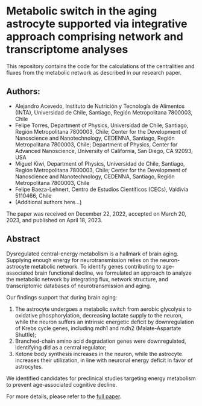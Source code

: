 # Metabolic switch in the aging astrocyte supported via integrative approach comprising network and transcriptome analyses

This repository contains the code for the calculations of the centralities and fluxes from the metabolic network as described in our research paper. 

## Authors:

- Alejandro Acevedo, Instituto de Nutrición y Tecnología de Alimentos (INTA), Universidad de Chile, Santiago, Región Metropolitana 7800003, Chile 
- Felipe Torres, Department of Physics, Universidad de Chile, Santiago, Región Metropolitana 7800003, Chile; Center for the Development of Nanoscience and Nanotechnology, CEDENNA, Santiago, Región Metropolitana 7800003, Chile; Department of Physics, Center for Advanced Nanoscience, University of California, San Diego, CA 92093, USA 
- Miguel Kiwi, Department of Physics, Universidad de Chile, Santiago, Región Metropolitana 7800003, Chile; Center for the Development of Nanoscience and Nanotechnology, CEDENNA, Santiago, Región Metropolitana 7800003, Chile
- Felipe Baeza-Lehnert, Centro de Estudios Científicos (CECs), Valdivia 5110466, Chile
- (Additional authors here...)

The paper was received on December 22, 2022, accepted on March 20, 2023, and published on April 18, 2023. 

## Abstract

Dysregulated central-energy metabolism is a hallmark of brain aging. Supplying enough energy for neurotransmission relies on the neuron-astrocyte metabolic network. To identify genes contributing to age-associated brain functional decline, we formulated an approach to analyze the metabolic network by integrating flux, network structure, and transcriptomic databases of neurotransmission and aging.

Our findings support that during brain aging:
1. The astrocyte undergoes a metabolic switch from aerobic glycolysis to oxidative phosphorylation, decreasing lactate supply to the neuron, while the neuron suffers an intrinsic energetic deficit by downregulation of Krebs cycle genes, including mdh1 and mdh2 (Malate-Aspartate Shuttle);
2. Branched-chain amino acid degradation genes were downregulated, identifying dld as a central regulator;
3. Ketone body synthesis increases in the neuron, while the astrocyte increases their utilization, in line with neuronal energy deficit in favor of astrocytes.

We identified candidates for preclinical studies targeting energy metabolism to prevent age-associated cognitive decline.

For more details, please refer to the [full paper](https://pubmed.ncbi.nlm.nih.gov/37074814/).
